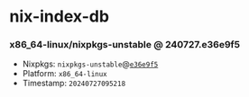 # nix-index-db
### x86_64-linux/nixpkgs-unstable @ 240727.e36e9f5
- Nixpkgs: `nixpkgs-unstable`@[`e36e9f5`](https://github.com/NixOS/nixpkgs/commit/e36e9f57337d0ff0cf77aceb58af4c805472bfae)
- Platform: `x86_64-linux`
- Timestamp: `20240727095218`
